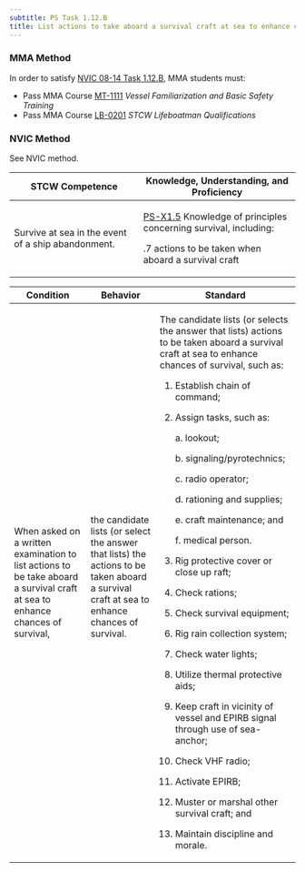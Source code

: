 ```yaml
---
subtitle: PS Task 1.12.B 
title: List actions to take aboard a survival craft at sea to enhance chances of survival
---
```



### MMA Method

In order to satisfy  [NVIC 08-14  Task  1.12.B]({{site.baseurl}}/assets/images/nvic-08-14.pdf), MMA students must:

* Pass MMA Course [MT-1111]( {{site.baseurl}}/courses/MT-1111) *Vessel Familiarization and Basic Safety Training*
* Pass MMA Course [LB-0201]( {{site.baseurl}}/courses/LB-0201) *STCW Lifeboatman Qualifications*


### NVIC Method

<a onclick="togglevisibility('nvic_methods')" >See NVIC method.</a>

<div id='nvic_methods' class='hide'>

<table>
<thead>
<tr>
<th class='forty'> STCW Competence </th>
<th class='sixty'> Knowledge, Understanding, and Proficiency </th>
</tr>
</thead>




<tbody>
<tr><td markdown='1'>

Survive at sea in the event of a ship abandonment.

</td><td markdown='1'>

[PS-X1.5](../../tables/611.html#PS-X1.5) Knowledge of principles concerning survival, including:

.7  actions to be taken when aboard a survival craft

</td></tr>


</tbody>
</table>


<table>
<thead>
<tr><th class='twenty'>  Condition </th><th class='twenty'> Behavior </th><th  class='sixty'>Standard </th></tr>
</thead>
<tbody >



<tr><td markdown='1'>

When asked on a written examination to list actions to be take aboard a survival craft at sea to enhance chances of survival,

</td><td markdown='1'>

the candidate lists (or select the answer that lists) the actions to be taken aboard a survival craft at sea to enhance chances of survival.

<br>

<div class="tooltip">
<span class="tooltiptext">
</span>
</div>


</td><td markdown='1'>

The candidate lists (or selects the answer that lists) actions to be taken aboard a survival craft at sea to enhance chances of survival, such as: 

1. Establish chain of command; 
2. Assign tasks, such as: 

	a. lookout; 

	b. signaling/pyrotechnics; 

	c. radio operator; 

 	d. rationing and supplies;
 
 	e. craft maintenance; and
 
 	f. medical person.
 
3. Rig protective cover or close up raft; 
4. Check rations; 
5. Check survival equipment; 
6. Rig rain collection system; 
7. Check water lights; 
8. Utilize thermal protective aids; 
9. Keep craft in vicinity of vessel and EPIRB signal through use of sea-anchor; 
10. Check VHF radio; 
11. Activate EPIRB; 
12. Muster or marshal other survival craft; and 
13. Maintain discipline and morale.

</td></tr>
</tbody>
</table>
</div>
